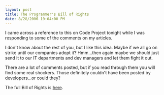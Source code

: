 ```yaml
---
layout: post
title: The Programmer's Bill of Rights
date: 8/28/2006 10:04:00 PM
---
```


I came across a reference to this on Code Project tonight while I was responding to some of the comments on my articles.

I don't know about the rest of you, but I like this idea. Maybe if we all go on strike until our companies adopt it? Hmm...then again maybe we should just send it to our IT departments and dev managers and let them fight it out.

There are a lot of comments posted, but if you read through them you will find some real shockers. Those definitely couldn't have been posted by developers...or could they?

The full Bill of Rights is [here](http://www.codinghorror.com/blog/archives/000666.html).
